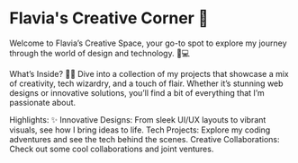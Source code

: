 # Flavia's Creative Corner 🚀
Welcome to Flavia’s Creative Space, your go-to spot to explore my journey through the world of design and technology. 🎨💻

What’s Inside? 🕵️‍♀️
Dive into a collection of my projects that showcase a mix of creativity, tech wizardry, and a touch of flair. Whether it’s stunning web designs or innovative solutions, you’ll find a bit of everything that I’m passionate about.

Highlights: ✨ 
Innovative Designs: From sleek UI/UX layouts to vibrant visuals, see how I bring ideas to life.
Tech Projects: Explore my coding adventures and see the tech behind the scenes.
Creative Collaborations: Check out some cool collaborations and joint ventures.
